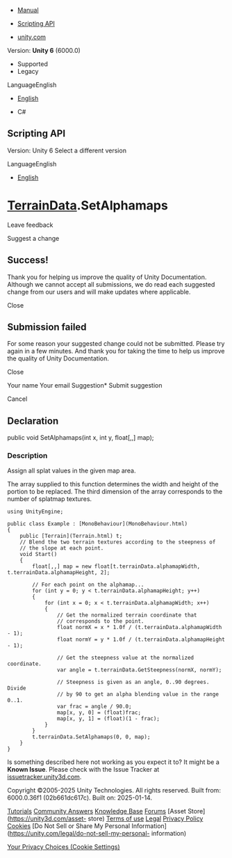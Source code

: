 [ ]()

  * [Manual](../Manual/index.html)
  * [Scripting API](../ScriptReference/index.html)

  * [unity.com](https://unity.com/)

Version: **Unity 6** (6000.0)

  * Supported
  * Legacy

LanguageEnglish

  * [English]()

  * C#

[ ](https://docs.unity3d.com)

## Scripting API

Version: Unity 6 Select a different version

LanguageEnglish

  * [English]()

#  [TerrainData](TerrainData.html).SetAlphamaps

Leave feedback

Suggest a change

## Success!

Thank you for helping us improve the quality of Unity Documentation. Although
we cannot accept all submissions, we do read each suggested change from our
users and will make updates where applicable.

Close

## Submission failed

For some reason your suggested change could not be submitted. Please <a>try
again</a> in a few minutes. And thank you for taking the time to help us
improve the quality of Unity Documentation.

Close

Your name Your email Suggestion* Submit suggestion

Cancel

[ ]()

## Declaration

public void SetAlphamaps(int x, int y, float[,,] map);

### Description

Assign all splat values in the given map area.

The array supplied to this function determines the width and height of the
portion to be replaced. The third dimension of the array corresponds to the
number of splatmap textures.

    
    
    using UnityEngine;  
      
    public class Example : [MonoBehaviour](MonoBehaviour.html)
    {
        public [Terrain](Terrain.html) t;
        // Blend the two terrain textures according to the steepness of
        // the slope at each point.
        void Start()
        {
            float[,,] map = new float[t.terrainData.alphamapWidth, t.terrainData.alphamapHeight, 2];  
      
            // For each point on the alphamap...
            for (int y = 0; y < t.terrainData.alphamapHeight; y++)
            {
                for (int x = 0; x < t.terrainData.alphamapWidth; x++)
                {
                    // Get the normalized terrain coordinate that
                    // corresponds to the point.
                    float normX = x * 1.0f / (t.terrainData.alphamapWidth - 1);
                    float normY = y * 1.0f / (t.terrainData.alphamapHeight - 1);  
      
                    // Get the steepness value at the normalized coordinate.
                    var angle = t.terrainData.GetSteepness(normX, normY);  
      
                    // Steepness is given as an angle, 0..90 degrees. Divide
                    // by 90 to get an alpha blending value in the range 0..1.
                    var frac = angle / 90.0;
                    map[x, y, 0] = (float)frac;
                    map[x, y, 1] = (float)(1 - frac);
                }
            }
            t.terrainData.SetAlphamaps(0, 0, map);
        }
    }
    

Is something described here not working as you expect it to? It might be a
**Known Issue**. Please check with the Issue Tracker at
[issuetracker.unity3d.com](https://issuetracker.unity3d.com).

Copyright ©2005-2025 Unity Technologies. All rights reserved. Built from:
6000.0.36f1 (02b661dc617c). Built on: 2025-01-14.

[Tutorials](https://unity3d.com/learn) [Community
Answers](https://answers.unity3d.com) [Knowledge
Base](https://support.unity3d.com/hc/en-us)
[Forums](https://forum.unity3d.com) [Asset Store](https://unity3d.com/asset-
store) [Terms of use](https://docs.unity3d.com/Manual/TermsOfUse.html)
[Legal](https://unity.com/legal) [Privacy
Policy](https://unity.com/legal/privacy-policy)
[Cookies](https://unity.com/legal/cookie-policy) [Do Not Sell or Share My
Personal Information](https://unity.com/legal/do-not-sell-my-personal-
information)

[Your Privacy Choices (Cookie Settings)](javascript:void\(0\);)

